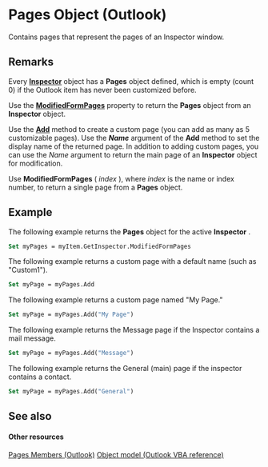 
# Pages Object (Outlook)

Contains pages that represent the pages of an Inspector window.


## Remarks

Every  **[Inspector](d7384756-669c-0549-1032-c3b864187994.md)** object has a **Pages** object defined, which is empty (count 0) if the Outlook item has never been customized before.

Use the  **[ModifiedFormPages](ac377d47-846a-1217-592f-7ed190b824ca.md)** property to return the **Pages** object from an **Inspector** object.

Use the  **[Add](4a28aac5-be6f-0892-0fc1-17ded4dff783.md)** method to create a custom page (you can add as many as 5 customizable pages). Use the **_Name_** argument of the **Add** method to set the display name of the returned page. In addition to adding custom pages, you can use the _Name_ argument to return the main page of an **Inspector** object for modification.

Use  **ModifiedFormPages** ( _index_ ), where _index_ is the name or index number, to return a single page from a **Pages** object.


## Example



The following example returns the  **Pages** object for the active **Inspector** .




```vb
Set myPages = myItem.GetInspector.ModifiedFormPages
```

The following example returns a custom page with a default name (such as "Custom1").




```vb
Set myPage = myPages.Add
```

The following example returns a custom page named "My Page."






```vb
Set myPage = myPages.Add("My Page")
```

The following example returns the Message page if the Inspector contains a mail message.




```vb
Set myPage = myPages.Add("Message")
```

The following example returns the General (main) page if the inspector contains a contact.




```vb
Set myPage = myPages.Add("General")
```


## See also


#### Other resources


[Pages Members (Outlook)](8cbf9b2a-f53b-087c-0b8e-f824e967b5a6.md)
[Object model (Outlook VBA reference)](http://msdn.microsoft.com/library/73221b13-d8d8-99b8-3394-b95dbbfd5ddc%28Office.15%29.aspx)
